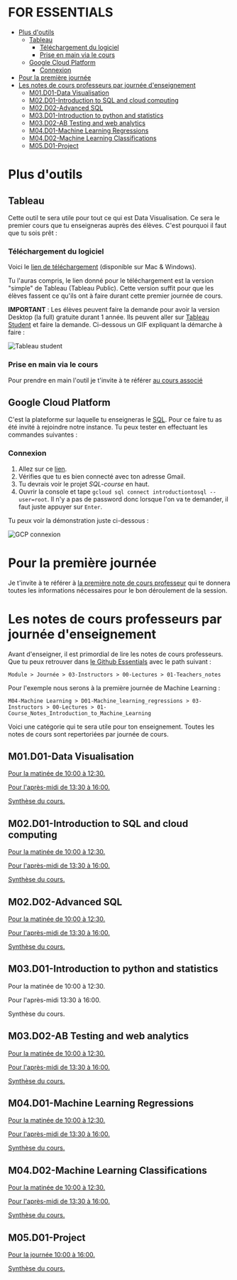 # FOR ESSENTIALS

- [Plus d'outils](#plus-d-outils)
     - [Tableau](#tableau)
         - [Téléchargement du logiciel](#téléchargement-du-logiciel)
         - [Prise en main via le cours](#prise-en-main-via-le-cours)
     - [Google Cloud Platform](#google-cloud-platform) 
         - [Connexion](#connexion)
- [Pour la première journée](#pour-la-première-journée)
- [Les notes de cours professeurs par journée d'enseignement](#les-notes-de-cours-professeurs-par-journée-d-enseignement)
     - [M01.D01-Data Visualisation](#data-visualisation)
     - [M02.D01-Introduction to SQL and cloud computing](#introduction-to-sql-and-cloud-computing)
     - [M02.D02-Advanced SQL](#advanced-sql)
     - [M03.D01-Introduction to python and statistics](#introduction-to-python-and-statistics)
     - [M03.D02-AB Testing and web analytics](#ab-testing-and-web-analytics)
     - [M04.D01-Machine Learning Regressions](#machine-learning-regressions)
     - [M04.D02-Machine Learning Classifications](#machine-learning-classifications)
     - [M05.D01-Project](#project)

# Plus d'outils

## Tableau

Cette outil te sera utile pour tout ce qui est Data Visualisation. Ce sera le premier cours que tu enseigneras auprès des élèves. C'est pourquoi il faut que tu sois prêt :

### Téléchargement du logiciel

Voici le <a href="https://public.tableau.com/en-us/s/">lien de téléchargement</a> (disponible sur Mac & Windows).

Tu l'auras compris, le lien donné pour le téléchargement est la version "simple" de Tableau (Tableau Public). Cette version suffit pour que les élèves fassent ce qu'ils ont à faire durant cette premier journée de cours.

**IMPORTANT** : Les élèves peuvent faire la demande pour avoir la version Desktop (la full) gratuite durant 1 année. Ils peuvent aller sur <a href="https://www.tableau.com/academic/students">Tableau Student</a> et faire la demande. Ci-dessous un GIF expliquant la démarche à faire :

![Tableau student](https://essentials-teacher-onboarding.s3.eu-west-3.amazonaws.com/tableau_student.gif)

### Prise en main via le cours

Pour prendre en main l'outil je t'invite à te référer <a href="https://github.com/JedhaBootcamp/ESSENTIALS_PROGRAM/blob/master/M01-Data_visualisation/D01-Data_visualisation/00-Lectures/01-Data_Visualisation_with_Tableau.ipynb">au cours associé</a>


## Google Cloud Platform

C'est la plateforme sur laquelle tu enseigneras le <ins>SQL</ins>. Pour ce faire tu as été invité à rejoindre notre instance. Tu peux tester en effectuant les commandes suivantes :

### Connexion

1. Allez sur ce <a href="https://bit.ly/2svkxll">lien</a>.
2. Vérifies que tu es bien connecté avec ton adresse Gmail.
3. Tu devrais voir le projet _SQL-course_ en haut.
4. Ouvrir la console et tape `gcloud sql connect introductiontosql --user=root`. Il n'y a pas de password donc lorsque l'on va te demander, il faut juste appuyer sur `Enter`.

Tu peux voir la démonstration juste ci-dessous :

![GCP connexion](https://essentials-teacher-onboarding.s3.eu-west-3.amazonaws.com/gcp_connection.gif)


# Pour la première journée

Je t'invite à te référer à <a href="https://github.com/JedhaBootcamp/ESSENTIALS_PROGRAM/blob/master/M01-Data_visualisation/D01-Data_visualisation/03-Instructors/00-Lectures/01a-Teachers_notes.ipynb">la première note de cours professeur</a> qui te donnera toutes les informations nécessaires pour le bon déroulement de la session.

# Les notes de cours professeurs par journée d'enseignement

Avant d'enseigner, il est primordial de lire les notes de cours professeurs. Que tu peux retrouver dans <a href="https://github.com/JedhaBootcamp/ESSENTIALS_PROGRAM">le Github Essentials</a> avec le path suivant :

`Module > Journée > 03-Instructors > 00-Lectures > 01-Teachers_notes`

Pour l'exemple nous serons à la première journée de Machine Learning :

`M04-Machine Learning > D01-Machine_learning_regressions > 03-Instructors > 00-Lectures > 01-Course_Notes_Introduction_to_Machine_Learning`

Voici une catégorie qui te sera utile pour ton enseignement. Toutes les notes de cours sont repertoriées par journée de cours.

## M01.D01-Data Visualisation

<a href="https://github.com/JedhaBootcamp/ESSENTIALS_PROGRAM/blob/master/M01-Data_visualisation/D01-Data_visualisation/03-Instructors/00-Lectures/01a-Teachers_notes.ipynb">Pour la matinée de 10:00 à 12:30.</a>

<a href="https://github.com/JedhaBootcamp/ESSENTIALS_PROGRAM/blob/master/M01-Data_visualisation/D01-Data_visualisation/03-Instructors/00-Lectures/01b-Teachers_notes.ipynb">Pour l'après-midi de 13:30 à 16:00.</a>

<a href="https://github.com/JedhaBootcamp/ESSENTIALS_PROGRAM/blob/master/M01-Data_visualisation/D01-Data_visualisation/03-Instructors/00-Lectures/03-Slack_message.md">Synthèse du cours.</a>

## M02.D01-Introduction to SQL and cloud computing

<a href="https://github.com/JedhaBootcamp/ESSENTIALS_PROGRAM/blob/master/M02-SQL/D01-Introduction_to_SQL_and_cloud_computing/03-Instructors/00-Lectures/01-Notes%20professeurs_Introduction_to_SQL_part_A.md">Pour la matinée de 10:00 à 12:30.</a>

<a href="https://github.com/JedhaBootcamp/ESSENTIALS_PROGRAM/blob/master/M02-SQL/D01-Introduction_to_SQL_and_cloud_computing/03-Instructors/00-Lectures/02-Notes%20professeurs_Introduction_to_SQL_part_B.md">Pour l'après-midi de 13:30 à 16:00.</a>

<a href="https://github.com/JedhaBootcamp/ESSENTIALS_PROGRAM/blob/master/M02-SQL/D01-Introduction_to_SQL_and_cloud_computing/03-Instructors/00-Lectures/03-Slack_messages.md">Synthèse du cours.</a>

## M02.D02-Advanced SQL

<a href="https://github.com/JedhaBootcamp/ESSENTIALS_PROGRAM/blob/master/M02-SQL/D02-Advanced_SQL/03-Instructors/00-Lectures/01-Notes_professeurs_Advanced_SQL_Part_A.md">Pour la matinée de 10:00 à 12:30.</a>

<a href="https://github.com/JedhaBootcamp/ESSENTIALS_PROGRAM/blob/master/M02-SQL/D02-Advanced_SQL/03-Instructors/00-Lectures/02-Notes_professeurs_Advanced_SQL_Part_B.md">Pour l'après-midi de 13:30 à 16:00.</a>

<a href="https://github.com/JedhaBootcamp/ESSENTIALS_PROGRAM/blob/master/M02-SQL/D02-Advanced_SQL/03-Instructors/00-Lectures/03-Slack_message.md">Synthèse du cours.</a>

## M03.D01-Introduction to python and statistics

Pour la matinée de 10:00 à 12:30.

Pour l'après-midi 13:30 à 16:00.

Synthèse du cours.

## M03.D02-AB Testing and web analytics

<a href="https://github.com/JedhaBootcamp/ESSENTIALS_PROGRAM/blob/master/M03-Python_programming_and_statistics/D02-A_B_testing_and_web_analytics/03-Instructors/00-Lectures/01-Course_Notes_Estimates_and_Sampling.md">Pour la matinée de 10:00 à 12:30.</a>

<a href="https://github.com/JedhaBootcamp/ESSENTIALS_PROGRAM/blob/master/M03-Python_programming_and_statistics/D02-A_B_testing_and_web_analytics/03-Instructors/00-Lectures/02-Course_Notes_AB_Testing.md">Pour l'après-midi de 13:30 à 16:00.</a>

<a href="https://github.com/JedhaBootcamp/ESSENTIALS_PROGRAM/blob/master/M03-Python_programming_and_statistics/D02-A_B_testing_and_web_analytics/03-Instructors/00-Lectures/03-Slack_message.md">Synthèse du cours.</a>

## M04.D01-Machine Learning Regressions

<a href="https://github.com/JedhaBootcamp/ESSENTIALS_PROGRAM/blob/master/M04-Machine_learning/D01-Machine_learning_regressions/03-Instructors/00-Lectures/01-Course_Notes_Introduction_to_Machine_Learning.md">Pour la matinée de 10:00 à 12:30.</a>

<a href="https://github.com/JedhaBootcamp/ESSENTIALS_PROGRAM/blob/master/M04-Machine_learning/D01-Machine_learning_regressions/03-Instructors/00-Lectures/02-Course_Notes_Regressions_Models.md">Pour l'après-midi de 13:30 à 16:00.</a>

<a href="https://github.com/JedhaBootcamp/ESSENTIALS_PROGRAM/blob/master/M04-Machine_learning/D01-Machine_learning_regressions/03-Instructors/00-Lectures/03-Slack_message.md">Synthèse du cours.</a>

## M04.D02-Machine Learning Classifications

<a href="https://github.com/JedhaBootcamp/ESSENTIALS_PROGRAM/blob/master/M04-Machine_learning/D02-Machine_learning_classifications/03-Instructors/00-Lectures/01-Course_Notes_Machine_Learning_Models.md">Pour la matinée de 10:00 à 12:30.</a>

<a href="https://github.com/JedhaBootcamp/ESSENTIALS_PROGRAM/blob/master/M04-Machine_learning/D02-Machine_learning_classifications/03-Instructors/00-Lectures/02-Course_Notes_Decision_Trees.md">Pour l'après-midi de 13:30 à 16:00.</a>

<a href="https://github.com/JedhaBootcamp/ESSENTIALS_PROGRAM/blob/master/M04-Machine_learning/D02-Machine_learning_classifications/03-Instructors/00-Lectures/03-Slack_messages.md">Synthèse du cours.</a>

## M05.D01-Project

<a href="https://github.com/JedhaBootcamp/ESSENTIALS_PROGRAM/blob/master/M05-Projects/D01-Project/03-Instructors/01-Course_Notes_Projects_presentation.md">Pour la journée 10:00 à 16:00.</a>

<a href="https://github.com/JedhaBootcamp/ESSENTIALS_PROGRAM/blob/master/M05-Projects/D01-Project/03-Instructors/02-Slack_message.md">Synthèse du cours.</a>